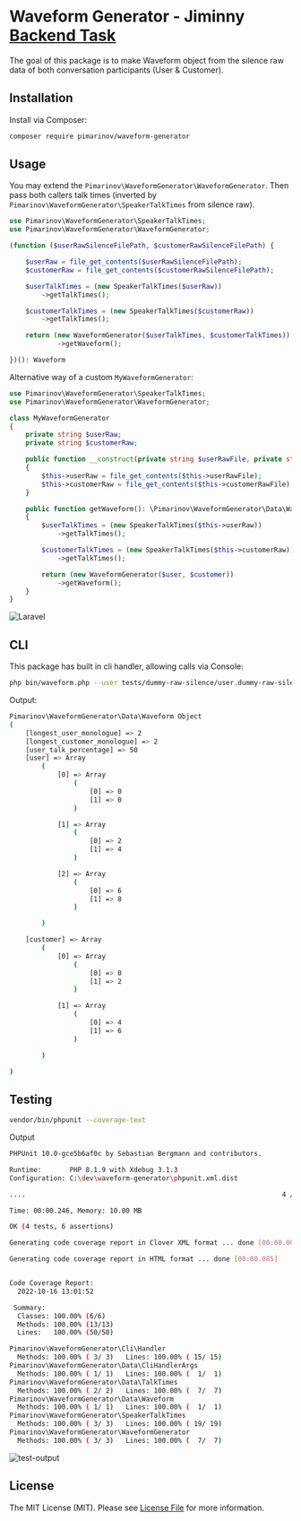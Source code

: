 
# Waveform Generator - Jiminny [Backend Task](jiminny-backend-task.md)

The goal of this package is to make Waveform object from the silence raw data
of both conversation participants (User & Customer).

## Installation

Install via Composer:

```bash
composer require pimarinov/waveform-generator
```

## Usage

You may extend the `Pimarinov\WaveformGenerator\WaveformGenerator`. Then pass both callers
talk times (inverted by `Pimarinov\WaveformGenerator\SpeakerTalkTimes` from silence raw).

```php
use Pimarinov\WaveformGenerator\SpeakerTalkTimes;
use Pimarinov\WaveformGenerator\WaveformGenerator;

(function ($userRawSilenceFilePath, $customerRawSilenceFilePath) {

    $userRaw = file_get_contents($userRawSilenceFilePath);
    $customerRaw = file_get_contents($customerRawSilenceFilePath);

    $userTalkTimes = (new SpeakerTalkTimes($userRaw))
        ->getTalkTimes();

    $customerTalkTimes = (new SpeakerTalkTimes($customerRaw))
        ->getTalkTimes();

    return (new WaveformGenerator($userTalkTimes, $customerTalkTimes))
            ->getWaveform();

})(): Waveform

```

Alternative way of a custom `MyWaveformGenerator`:

```php
use Pimarinov\WaveformGenerator\SpeakerTalkTimes;
use Pimarinov\WaveformGenerator\WaveformGenerator;

class MyWaveformGenerator
{
    private string $userRaw;
    private string $customerRaw;

    public function __construct(private string $userRawFile, private string $customerRawFile)
    {
        $this->userRaw = file_get_contents($this->userRawFile);
        $this->customerRaw = file_get_contents($this->customerRawFile);
    }

    public function getWaveform(): \Pimarinov\WaveformGenerator\Data\Waveform
    {
        $userTalkTimes = (new SpeakerTalkTimes($this->userRaw))
            ->getTalkTimes();

        $customerTalkTimes = (new SpeakerTalkTimes($this->customerRaw))
            ->getTalkTimes();

        return (new WaveformGenerator($user, $customer))
            ->getWaveform();
    }
}
```

![Laravel](laravel-call-screenshot.png)

## CLI

This package has built in cli handler, allowing calls via Console:

```bash
php bin/waveform.php --user tests/dummy-raw-silence/user.dummy-raw-silence.txt --customer tests/dummy-raw-silence/customer.dummy-raw-silence.txt
```

Output:

```bash
Pimarinov\WaveformGenerator\Data\Waveform Object
(
    [longest_user_monologue] => 2
    [longest_customer_monologue] => 2
    [user_talk_percentage] => 50
    [user] => Array
        (
            [0] => Array
                (
                    [0] => 0
                    [1] => 0
                )

            [1] => Array
                (
                    [0] => 2
                    [1] => 4
                )

            [2] => Array
                (
                    [0] => 6
                    [1] => 8
                )

        )

    [customer] => Array
        (
            [0] => Array
                (
                    [0] => 0
                    [1] => 2
                )

            [1] => Array
                (
                    [0] => 4
                    [1] => 6
                )

        )

)
```

## Testing

```bash
vendor/bin/phpunit --coverage-text
```

Output
```bash
PHPUnit 10.0-gce5b6af0c by Sebastian Bergmann and contributors.

Runtime:       PHP 8.1.9 with Xdebug 3.1.3
Configuration: C:\dev\waveform-generator\phpunit.xml.dist

....                                                                4 / 4 (100%)

Time: 00:00.246, Memory: 10.00 MB

OK (4 tests, 6 assertions)

Generating code coverage report in Clover XML format ... done [00:00.004]

Generating code coverage report in HTML format ... done [00:00.085]


Code Coverage Report:
  2022-10-16 13:01:52

 Summary:
  Classes: 100.00% (6/6)
  Methods: 100.00% (13/13)
  Lines:   100.00% (50/50)

Pimarinov\WaveformGenerator\Cli\Handler
  Methods: 100.00% ( 3/ 3)   Lines: 100.00% ( 15/ 15)
Pimarinov\WaveformGenerator\Data\CliHandlerArgs
  Methods: 100.00% ( 1/ 1)   Lines: 100.00% (  1/  1)
Pimarinov\WaveformGenerator\Data\TalkTimes
  Methods: 100.00% ( 2/ 2)   Lines: 100.00% (  7/  7)
Pimarinov\WaveformGenerator\Data\Waveform
  Methods: 100.00% ( 1/ 1)   Lines: 100.00% (  1/  1)
Pimarinov\WaveformGenerator\SpeakerTalkTimes
  Methods: 100.00% ( 3/ 3)   Lines: 100.00% ( 19/ 19)
Pimarinov\WaveformGenerator\WaveformGenerator
  Methods: 100.00% ( 3/ 3)   Lines: 100.00% (  7/  7)

```

![test-output](phpunit-test-output.png)

## License

The MIT License (MIT). Please see [License File](LICENSE.md) for more information.
